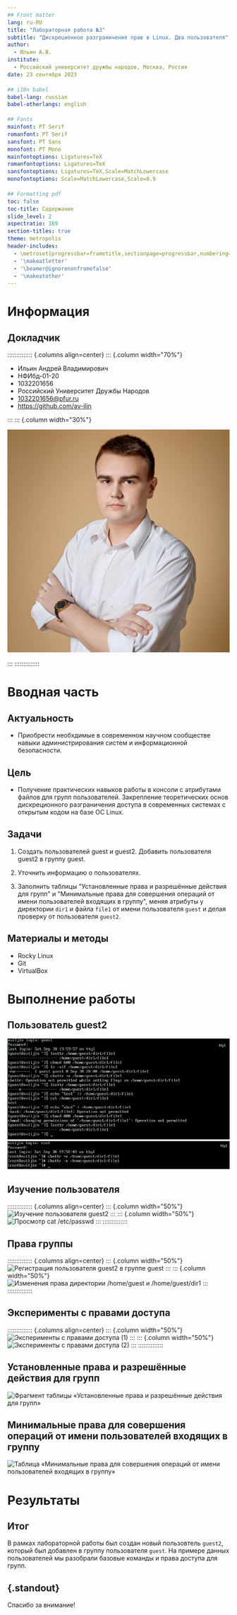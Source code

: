 ```yaml
---
## Front matter
lang: ru-RU
title: "Лабораторная работа №3"
subtitle: "Дискреционное разграничение прав в Linux. Два пользователя"
author:
  - Ильин А.В.
institute:
  - Российский университет дружбы народов, Москва, Россия
date: 23 сентября 2023

## i18n babel
babel-lang: russian
babel-otherlangs: english

## Fonts
mainfont: PT Serif
romanfont: PT Serif
sansfont: PT Sans
monofont: PT Mono
mainfontoptions: Ligatures=TeX
romanfontoptions: Ligatures=TeX
sansfontoptions: Ligatures=TeX,Scale=MatchLowercase
monofontoptions: Scale=MatchLowercase,Scale=0.9

## Formatting pdf
toc: false
toc-title: Содержание
slide_level: 2
aspectratio: 169
section-titles: true
theme: metropolis
header-includes:
  - \metroset{progressbar=frametitle,sectionpage=progressbar,numbering=fraction}
  - '\makeatletter'
  - '\beamer@ignorenonframefalse'
  - '\makeatother'
---
```


# Информация

## Докладчик

:::::::::::::: {.columns align=center}
::: {.column width="70%"}

- Ильин Андрей Владимирович
- НФИбд-01-20
- 1032201656
- Российский Университет Дружбы Народов
- [1032201656@pfur.ru](mailto:1032201656@pfur.ru)
- <https://github.com/av-ilin>

:::
::: {.column width="30%"}

![](./images/avilin.jpg)

:::
::::::::::::::

# Вводная часть

## Актуальность

- Приобрести необхдимые в современном научном сообществе навыки администрирования систем и информационной безопасности.

## Цель

- Получение практических навыков работы в консоли с атрибутами файлов для групп пользователей. Закрепление теоретических основ дискреционного разграничения доступа в современных системах с открытым кодом на базе ОС Linux.

## Задачи

1. Создать пользователей guest и guest2. Добавить пользователя guest2 в группу guest.

2. Уточнить информацию о пользователях.

3. Заполнить таблицы "Установленные права и разрешённые действия для групп" и "Минимальные права для совершения операций от имени пользователей входящих в группу", меняя атрибуты у директории `dir1` и файла `file1` от имени пользователя `guest` и делая проверку от пользователя `guest2`.

## Материалы и методы

- Rocky Linux
- Git
- VirtualBox

# Выполнение работы

## Пользователь guest2

![Пользователь guest2](images/01.png)

## Изучение пользователя

:::::::::::::: {.columns align=center}
::: {.column width="50%"}
![Изучение пользователя `guest2`](images/03.png)
:::
::: {.column width="50%"}
![Просмотр `cat /etc/passwd`](images/04.png)
:::
::::::::::::::

## Права группы

:::::::::::::: {.columns align=center}
::: {.column width="50%"}
![Регистрация пользователя `guest2` в группе `guest`](images/05.png)
:::
::: {.column width="50%"}
![Изменения права директории `/home/guest` и `/home/guest/dir1`](images/06.png)
:::
::::::::::::::

## Эксперименты с правами доступа

:::::::::::::: {.columns align=center}
::: {.column width="50%"}
![Эксперименты с правами доступа (1)](images/07.png)
:::
::: {.column width="50%"}
![Эксперименты с правами доступа (2)](images/08.png)
:::
::::::::::::::

## Установленные права и разрешённые действия для групп

![Фрагмент таблицы «Установленные права и разрешённые действия для групп»](images/09.png)

## Минимальные права для совершения операций от имени пользователей входящих в группу

![Таблица «Минимальные права для совершения операций от имени пользователей входящих в группу»](images/10.png)

# Результаты

## Итог

В рамках лабораторной работы был создан новый пользовтель `guest2`, который был добавлен в группу пользователя `guest`. На примере данных пользователей мы разобрали базовые команды и права доступа для групп.

## {.standout}

Спасибо за внимание!
